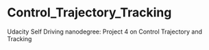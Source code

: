 # Control_Trajectory_Tracking
Udacity Self Driving nanodegree: Project 4 on Control Trajectory and Tracking
